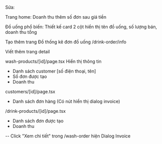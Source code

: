 Sửa:

Trang home: Doanh thu thêm số đơn sau giá tiền

Đồ uống phổ biến: Thiết kế card 2 cột hiển thị tên đồ uống, số lượng bán, doanh thu tổng

Tạo thêm trang Đồ thống kê đơn đồ uống /drink-order/info

Viết thêm trang detail

wash-products/[id]/page.tsx Hiển thị thông tin 

- Danh sách customer [số điện thoại, tên]
- Số đơn được tạo
- Doanh thu

customers/[id]/page.tsx

- Danh sách đơn hàng (Có nút hiển thị dialog invoice)


/drink-products/[id]/page.tsx

- Danh sách đơn được tạo
- Doanh thu

-- Click "Xem chi tiết" trong /wash-order hiện Dialog Invoice